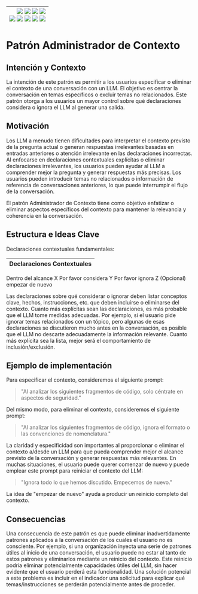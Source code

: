 <div align=right>

|[![](https://img.shields.io/badge/-Inicio-FFF?style=flat&logo=Emlakjet&logoColor=black)](/README.md) [![](https://img.shields.io/badge/-Introducción-FFF?style=flat&logo=abbrobotstudio&logoColor=black)](/documentos/intro.md) [![](https://img.shields.io/badge/-Modelos_de_lenguaje-FFF?style=flat&logo=LiveChat&logoColor=black)](/documentos/LLMs.md) [![](https://img.shields.io/badge/-Panorámica-FFF?style=flat&logo=openstreetmap&logoColor=black)](/documentos/panoramica.md)<br>  [![](https://img.shields.io/badge/-Prompts-FFF?style=flat&logo=Proton&logoColor=black)](/documentos/prompts/README.md) [![](https://img.shields.io/badge/-Ing,_de_prompts-FFF?style=flat&logo=googleearthengine&logoColor=black)](/documentos/ingenieriaDePrompts/README.md) [![](https://img.shields.io/badge/-Patrones-FFF?style=flat&logo=textpattern&logoColor=black)](/documentos/ingenieriaDePrompts/patrones/README.md) [![](https://img.shields.io/badge/8vP-FFF?style=flat&logo=v8&logoColor=black)](/documentos/prompts/mejoresPracticas/8virtudesDelPrompting.md) [![](https://img.shields.io/badge/-Casos_de_uso-FFF?style=flat&logo=gitbook&logoColor=black)](/documentos/casosDeUso/README.md)|
|-:|

</div>

# Patrón Administrador de Contexto

## Intención y Contexto

La intención de este patrón es permitir a los usuarios especificar o eliminar el contexto de una conversación con un LLM. El objetivo es centrar la conversación en temas específicos o excluir temas no relacionados. Este patrón otorga a los usuarios un mayor control sobre qué declaraciones considera o ignora el LLM al generar una salida.

## Motivación

Los LLM a menudo tienen dificultades para interpretar el contexto previsto de la pregunta actual o generan respuestas irrelevantes basadas en entradas anteriores o atención irrelevante en las declaraciones incorrectas. Al enfocarse en declaraciones contextuales explícitas o eliminar declaraciones irrelevantes, los usuarios pueden ayudar al LLM a comprender mejor la pregunta y generar respuestas más precisas. Los usuarios pueden introducir temas no relacionados o información de referencia de conversaciones anteriores, lo que puede interrumpir el flujo de la conversación. 

El patrón Administrador de Contexto tiene como objetivo enfatizar o eliminar aspectos específicos del contexto para mantener la relevancia y coherencia en la conversación.

## Estructura e Ideas Clave

Declaraciones contextuales fundamentales:

|Declaraciones Contextuales
|-|
Dentro del alcance X
Por favor considera Y
Por favor ignora Z
(Opcional) empezar de nuevo

Las declaraciones sobre qué considerar o ignorar deben listar conceptos clave, hechos, instrucciones, etc. que deben incluirse o eliminarse del contexto. Cuanto más explícitas sean las declaraciones, es más probable que el LLM tome medidas adecuadas. Por ejemplo, si el usuario pide ignorar temas relacionados con un tópico, pero algunas de esas declaraciones se discutieron mucho antes en la conversación, es posible que el LLM no descarte adecuadamente la información relevante. Cuanto más explícita sea la lista, mejor será el comportamiento de inclusión/exclusión.

## Ejemplo de implementación

Para especificar el contexto, consideremos el siguiente prompt:

> "Al analizar los siguientes fragmentos de código, solo céntrate en aspectos de seguridad."

Del mismo modo, para eliminar el contexto, consideremos el siguiente prompt:

> "Al analizar los siguientes fragmentos de código, ignora el formato o las convenciones de nomenclatura."

La claridad y especificidad son importantes al proporcionar o eliminar el contexto a/desde un LLM para que pueda comprender mejor el alcance previsto de la conversación y generar respuestas más relevantes. En muchas situaciones, el usuario puede querer comenzar de nuevo y puede emplear este prompt para reiniciar el contexto del LLM:

> "Ignora todo lo que hemos discutido. Empecemos de nuevo."

La idea de "empezar de nuevo" ayuda a producir un reinicio completo del contexto.

## Consecuencias

Una consecuencia de este patrón es que puede eliminar inadvertidamente patrones aplicados a la conversación de los cuales el usuario no es consciente. Por ejemplo, si una organización inyecta una serie de patrones útiles al inicio de una conversación, el usuario puede no estar al tanto de estos patrones y eliminarlos mediante un reinicio del contexto. Este reinicio podría eliminar potencialmente capacidades útiles del LLM, sin hacer evidente que el usuario perderá esta funcionalidad. Una solución potencial a este problema es incluir en el indicador una solicitud para explicar qué temas/instrucciones se perderán potencialmente antes de proceder.
